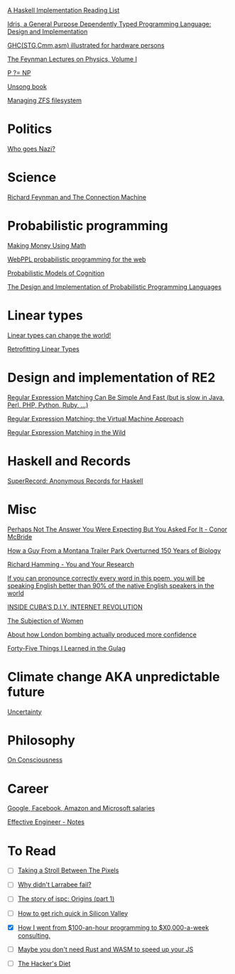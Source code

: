 [A Haskell Implementation Reading List](http://www.stephendiehl.com/posts/essential_compilers.html)

[Idris, a General Purpose Dependently Typed Programming Language: Design and Implementation](https://eb.host.cs.st-andrews.ac.uk/drafts/impldtp.pdf)

[GHC(STG,Cmm,asm) illustrated for hardware persons](http://takenobu-hs.github.io/downloads/haskell_ghc_illustrated.pdf)

[The Feynman Lectures on Physics, Volume I](http://www.feynmanlectures.caltech.edu/I_01.html)

[P ?= NP](http://www.scottaaronson.com/papers/pnp.pdf)

[Unsong book](http://unsongbook.com/)

[Managing ZFS filesystem](https://pthree.org/2012/12/18/zfs-administration-part-xi-compression-and-deduplication/)



# Politics

[Who goes Nazi?](http://harpers.org/archive/1941/08/who-goes-nazi/3/)

# Science

[Richard Feynman and The Connection Machine](http://blog.longnow.org/02017/02/08/richard-feynman-and-the-connection-machine/)

# Probabilistic programming

[Making Money Using Math](http://queue.acm.org/detail.cfm?id=3055303)

[WebPPL probabilistic programming for the web](http://webppl.org/)

[Probabilistic Models of Cognition](https://probmods.org/)

[The Design and Implementation of Probabilistic Programming Languages](http://dippl.org/)

# Linear types

[Linear types can change the world!](https://pdfs.semanticscholar.org/4106/dd3be01f1283f80a8260420138d6ee874753.pdf)

[Retrofitting Linear Types](https://www.reddit.com/r/haskell/comments/5z3ue9/retrofitting_linear_types_pdf/)

# Design and implementation of RE2

[Regular Expression Matching Can Be Simple And Fast (but is slow in Java, Perl, PHP, Python, Ruby, ...)](https://swtch.com/~rsc/regexp/regexp1.html)

[Regular Expression Matching: the Virtual Machine Approach](https://swtch.com/~rsc/regexp/regexp2.html)

[Regular Expression Matching in the Wild](https://swtch.com/~rsc/regexp/regexp3.html)

# Haskell and Records

[SuperRecord: Anonymous Records for Haskell](https://www.athiemann.net/2017/07/02/superrecord.html)

# Misc

[Perhaps Not The Answer You Were Expecting But You Asked For It - Conor McBride](https://personal.cis.strath.ac.uk/conor.mcbride/so-pigworker.pdf)

[How a Guy From a Montana Trailer Park Overturned 150 Years of Biology](https://www.theatlantic.com/science/archive/2016/07/how-a-guy-from-a-montana-trailer-park-upturned-150-years-of-biology/491702/)

[Richard Hamming - You and Your Research](http://www.cs.virginia.edu/~robins/YouAndYourResearch.html)

[If you can pronounce correctly every word in this poem, you will be speaking English better than 90% of the native English speakers in the world](https://spelling.wordpress.com/2007/09/05/english-pronunciation/)

[INSIDE CUBA’S D.I.Y. INTERNET REVOLUTION](https://www.wired.com/2017/07/inside-cubas-diy-internet-revolution/)

[The Subjection of Women](http://www.earlymoderntexts.com/assets/pdfs/mill1869.pdf)

[About how London bombing actually produced more confidence](https://thomlangford.com/2015/05/27/direct-hit-near-miss-or-remote-miss-why-you-are-more-confident-than-you-should-be/)

[Forty-Five Things I Learned in the Gulag](https://www.theparisreview.org/blog/2018/06/12/forty-five-things-i-learned-in-the-gulag/)

# Climate change AKA unpredictable future

[Uncertainty](https://medium.com/@czerski/uncertainty-or-about-the-tail-of-the-dragon-eb28f85eed99)

# Philosophy

[On Consciousness](http://www.nybooks.com/topics/on-consciousness/)

# Career

[Google, Facebook, Amazon and Microsoft salaries](https://blog.step.com/2016/04/08/an-open-source-project-for-tech-salaries/)

[Effective Engineer - Notes](https://gist.github.com/rondy/af1dee1d28c02e9a225ae55da2674a6f)

# To Read

- [ ] [Taking a Stroll Between The Pixels](https://blog.demofox.org/2018/04/23/taking-a-stroll-between-the-pixels/)

- [ ] [Why didn't Larrabee fail?](http://tomforsyth1000.github.io/blog.wiki.html#%5B%5BWhy%20didn%27t%20Larrabee%20fail%3F%5D%5D)

- [ ] [The story of ispc: Origins (part 1)](http://pharr.org/matt/blog/2018/04/18/ispc-origins.html)

- [ ] [How to get rich quick in Silicon Valley](https://www.theguardian.com/news/2018/apr/17/get-rich-quick-silicon-valley-startup-billionaire-techie)

- [x] [How I went from $100-an-hour programming to $X0,000-a-week consulting.](https://training.kalzumeus.com/newsletters/archive/consulting_1)

- [ ] [Maybe you don't need Rust and WASM to speed up your JS](https://mrale.ph/blog/2018/02/03/maybe-you-dont-need-rust-to-speed-up-your-js.html)

- [ ] [The Hacker's Diet](https://www.fourmilab.ch/hackdiet/)
